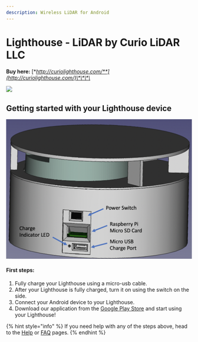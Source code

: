 ```yaml
---
description: Wireless LiDAR for Android
---
```


# Lighthouse - LiDAR by Curio LiDAR LLC

**Buy here:** [**http://curiolighthouse.com/**](http://curiolighthouse.com/)\*\*\*\*

![](.gitbook/assets/img_1265-1-.png)

## Getting started with your Lighthouse device

![](.gitbook/assets/screen-shot-2020-11-24-at-6.11.53-pm.png)

#### First steps:

1. Fully charge your Lighthouse using a micro-usb cable.
2. After your Lighthouse is fully charged, turn it on using the switch on the side.
3. Connect your Android device to your Lighthouse.
4. Download our application from the [Google Play Store](https://play.google.com/store/apps/details?id=com.lighthousesample) and start using your Lighthouse!

{% hint style="info" %}
If you need help with any of the steps above, head to the [Help](support/help.md) or [FAQ](support/faq.md) pages.
{% endhint %}



